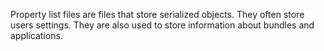 Property list files are files that store serialized objects. They often store users settings. They are also used to store information about bundles and applications.